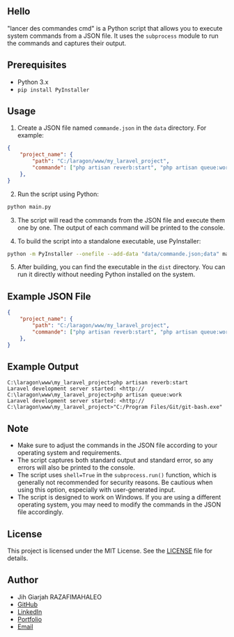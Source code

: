 ## Hello
"lancer des commandes cmd" is a Python script that allows you to execute system commands from a JSON file. It uses the `subprocess` module to run the commands and captures their output.
## Prerequisites
- Python 3.x
- `pip install PyInstaller`
## Usage
1. Create a JSON file named `commande.json` in the `data` directory. For example:
```json
{
    "project_name": {
        "path": "C:/laragon/www/my_laravel_project",
        "commande": ["php artisan reverb:start", "php artisan queue:work", "no_shell\"C:/Program Files/Git/git-bash.exe\""]
    },
}
```
2. Run the script using Python:
```bash
python main.py
```
3. The script will read the commands from the JSON file and execute them one by one. The output of each command will be printed to the console.

4. To build the script into a standalone executable, use PyInstaller:
```bash
python -m PyInstaller --onefile --add-data "data/commande.json;data" main.py
```
5. After building, you can find the executable in the `dist` directory. You can run it directly without needing Python installed on the system.
## Example JSON File
```json
{
    "project_name": {
        "path": "C:/laragon/www/my_laravel_project",
        "commande": ["php artisan reverb:start", "php artisan queue:work", "no_shell\"C:/Program Files/Git/git-bash.exe\""]
    },
}
```
## Example Output
```
C:\laragon\www\my_laravel_project>php artisan reverb:start
Laravel development server started: <http://
C:\laragon\www\my_laravel_project>php artisan queue:work
Laravel development server started: <http://
C:\laragon\www\my_laravel_project>"C:/Program Files/Git/git-bash.exe"
```

## Note
- Make sure to adjust the commands in the JSON file according to your operating system and requirements.
- The script captures both standard output and standard error, so any errors will also be printed to the console.
- The script uses `shell=True` in the `subprocess.run()` function, which is generally not recommended for security reasons. Be cautious when using this option, especially with user-generated input.
- The script is designed to work on Windows. If you are using a different operating system, you may need to modify the commands in the JSON file accordingly.

## License
This project is licensed under the MIT License. See the [LICENSE](LICENSE) file for details.

## Author
- Jih Giarjah RAZAFIMAHALEO
- [GitHub](https://github.com/JihGih)
- [LinkedIn](https://www.linkedin.com/in/jih-giarjah-razafimahaleo-233510310)
- [Portfolio](https://giarjah.vercel.app)
- [Email](mailto:giarjah@gmail.com)